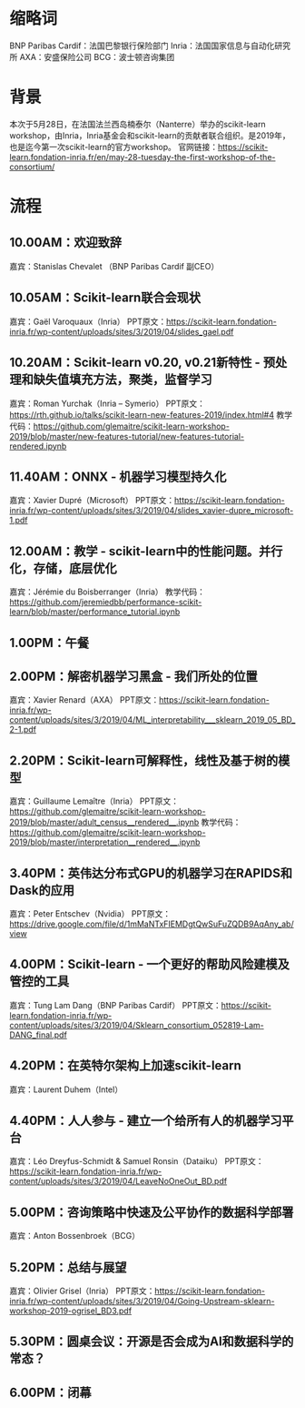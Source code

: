 ﻿# 缩略词
BNP Paribas Cardif：法国巴黎银行保险部门
Inria：法国国家信息与自动化研究所
AXA：安盛保险公司
BCG：波士顿咨询集团
# 背景
本次于5月28日，在法国法兰西岛楠泰尔（Nanterre）举办的scikit-learn workshop，由Inria，Inria基金会和scikit-learn的贡献者联合组织。是2019年，也是迄今第一次scikit-learn的官方workshop。
官网链接：https://scikit-learn.fondation-inria.fr/en/may-28-tuesday-the-first-workshop-of-the-consortium/

# 流程
## 10.00AM：欢迎致辞
嘉宾：Stanislas Chevalet （BNP Paribas Cardif 副CEO）
## 10.05AM：Scikit-learn联合会现状
嘉宾：Gaël Varoquaux（Inria）
PPT原文：https://scikit-learn.fondation-inria.fr/wp-content/uploads/sites/3/2019/04/slides_gael.pdf
## 10.20AM：Scikit-learn v0.20, v0.21新特性 - 预处理和缺失值填充方法，聚类，监督学习
嘉宾：Roman Yurchak（Inria – Symerio）
PPT原文：https://rth.github.io/talks/scikit-learn-new-features-2019/index.html#4
教学代码：https://github.com/glemaitre/scikit-learn-workshop-2019/blob/master/new-features-tutorial/new-features-tutorial-rendered.ipynb
## 11.40AM：ONNX - 机器学习模型持久化
嘉宾：Xavier Dupré（Microsoft）
PPT原文：https://scikit-learn.fondation-inria.fr/wp-content/uploads/sites/3/2019/04/slides_xavier-dupre_microsoft-1.pdf
## 12.00AM：教学 - scikit-learn中的性能问题。并行化，存储，底层优化
嘉宾：Jérémie du Boisberranger（Inria）
教学代码：https://github.com/jeremiedbb/performance-scikit-learn/blob/master/performance_tutorial.ipynb
## 1.00PM：午餐
## 2.00PM：解密机器学习黑盒 - 我们所处的位置
嘉宾：Xavier Renard（AXA）
PPT原文：https://scikit-learn.fondation-inria.fr/wp-content/uploads/sites/3/2019/04/ML_interpretability___sklearn_2019_05_BD_2-1.pdf
## 2.20PM：Scikit-learn可解释性，线性及基于树的模型
嘉宾：Guillaume Lemaître（Inria）
PPT原文：https://github.com/glemaitre/scikit-learn-workshop-2019/blob/master/adult_census__rendered__.ipynb
教学代码：https://github.com/glemaitre/scikit-learn-workshop-2019/blob/master/interpretation__rendered__.ipynb
## 3.40PM：英伟达分布式GPU的机器学习在RAPIDS和Dask的应用
嘉宾：Peter Entschev（Nvidia）
PPT原文：https://drive.google.com/file/d/1mMaNTxFIEMDgtQwSuFuZQDB9AqAny_ab/view
## 4.00PM：Scikit-learn - 一个更好的帮助风险建模及管控的工具
嘉宾：Tung Lam Dang（BNP Paribas Cardif）
PPT原文：https://scikit-learn.fondation-inria.fr/wp-content/uploads/sites/3/2019/04/Sklearn_consortium_052819-Lam-DANG_final.pdf
## 4.20PM：在英特尔架构上加速scikit-learn
嘉宾：Laurent Duhem（Intel）
## 4.40PM：人人参与 - 建立一个给所有人的机器学习平台
嘉宾：Léo Dreyfus-Schmidt & Samuel Ronsin（Dataiku）
PPT原文：https://scikit-learn.fondation-inria.fr/wp-content/uploads/sites/3/2019/04/LeaveNoOneOut_BD.pdf
## 5.00PM：咨询策略中快速及公平协作的数据科学部署
嘉宾：Anton Bossenbroek（BCG）
## 5.20PM：总结与展望
嘉宾：Olivier Grisel（Inria）
PPT原文：https://scikit-learn.fondation-inria.fr/wp-content/uploads/sites/3/2019/04/Going-Upstream-sklearn-workshop-2019-ogrisel_BD3.pdf
## 5.30PM：圆桌会议：开源是否会成为AI和数据科学的常态？
## 6.00PM：闭幕
